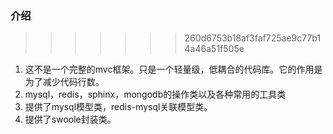 ### 介绍
>>>>>>> 260d6753b18af3faf725ae9c77b14a46a51f505e
1. 这不是一个完整的mvc框架。只是一个轻量级，低耦合的代码库。它的作用是为了减少代码行数。
2. mysql，redis，sphinx，mongodb的操作类以及各种常用的工具类
3. 提供了mysql模型类，redis-mysql关联模型类。
4. 提供了swoole封装类。